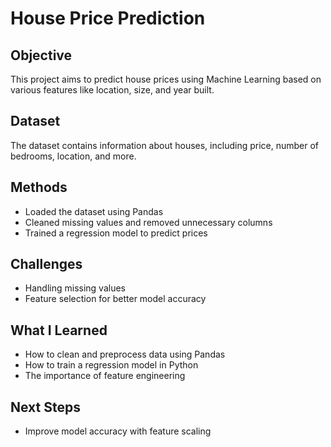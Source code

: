 # House Price Prediction  

## Objective  
This project aims to predict house prices using Machine Learning based on various features like location, size, and year built.  

## Dataset  
The dataset contains information about houses, including price, number of bedrooms, location, and more.  

## Methods  
- Loaded the dataset using Pandas  
- Cleaned missing values and removed unnecessary columns  
- Trained a regression model to predict prices  

## Challenges  
- Handling missing values  
- Feature selection for better model accuracy  

## What I Learned  
- How to clean and preprocess data using Pandas  
- How to train a regression model in Python  
- The importance of feature engineering  

## Next Steps  
- Improve model accuracy with feature scaling  
  

